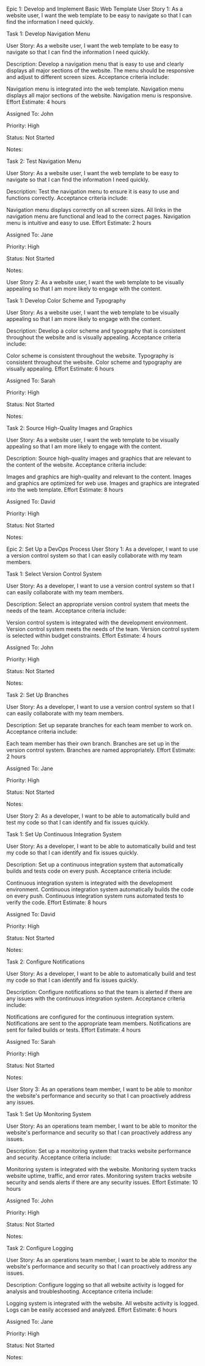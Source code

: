 Epic 1: Develop and Implement Basic Web Template
User Story 1: As a website user, I want the web template to be easy to navigate so that I can find the information I need quickly.

Task 1: Develop Navigation Menu

User Story: As a website user, I want the web template to be easy to navigate so that I can find the information I need quickly.

Description: Develop a navigation menu that is easy to use and clearly displays all major sections of the website. The menu should be responsive and adjust to different screen sizes. Acceptance criteria include:

Navigation menu is integrated into the web template.
Navigation menu displays all major sections of the website.
Navigation menu is responsive.
Effort Estimate: 4 hours

Assigned To: John

Priority: High

Status: Not Started

Notes:

Task 2: Test Navigation Menu

User Story: As a website user, I want the web template to be easy to navigate so that I can find the information I need quickly.

Description: Test the navigation menu to ensure it is easy to use and functions correctly. Acceptance criteria include:

Navigation menu displays correctly on all screen sizes.
All links in the navigation menu are functional and lead to the correct pages.
Navigation menu is intuitive and easy to use.
Effort Estimate: 2 hours

Assigned To: Jane

Priority: High

Status: Not Started

Notes:

User Story 2: As a website user, I want the web template to be visually appealing so that I am more likely to engage with the content.

Task 1: Develop Color Scheme and Typography

User Story: As a website user, I want the web template to be visually appealing so that I am more likely to engage with the content.

Description: Develop a color scheme and typography that is consistent throughout the website and is visually appealing. Acceptance criteria include:

Color scheme is consistent throughout the website.
Typography is consistent throughout the website.
Color scheme and typography are visually appealing.
Effort Estimate: 6 hours

Assigned To: Sarah

Priority: High

Status: Not Started

Notes:

Task 2: Source High-Quality Images and Graphics

User Story: As a website user, I want the web template to be visually appealing so that I am more likely to engage with the content.

Description: Source high-quality images and graphics that are relevant to the content of the website. Acceptance criteria include:

Images and graphics are high-quality and relevant to the content.
Images and graphics are optimized for web use.
Images and graphics are integrated into the web template.
Effort Estimate: 8 hours

Assigned To: David

Priority: High

Status: Not Started

Notes:

Epic 2: Set Up a DevOps Process
User Story 1: As a developer, I want to use a version control system so that I can easily collaborate with my team members.

Task 1: Select Version Control System

User Story: As a developer, I want to use a version control system so that I can easily collaborate with my team members.

Description: Select an appropriate version control system that meets the needs of the team. Acceptance criteria include:

Version control system is integrated with the development environment.
Version control system meets the needs of the team.
Version control system is selected within budget constraints.
Effort Estimate: 4 hours

Assigned To: John

Priority: High

Status: Not Started

Notes:

Task 2: Set Up Branches

User Story: As a developer, I want to use a version control system so that I can easily collaborate with my team members.

Description: Set up separate branches for each team member to work on. Acceptance criteria include:

Each team member has their own branch.
Branches are set up in the version control system.
Branches are named appropriately.
Effort Estimate: 2 hours

Assigned To: Jane

Priority: High

Status: Not Started

Notes:

User Story 2: As a developer, I want to be able to automatically build and test my code so that I can identify and fix issues quickly.

Task 1: Set Up Continuous Integration System

User Story: As a developer, I want to be able to automatically build and test my code so that I can identify and fix issues quickly.

Description: Set up a continuous integration system that automatically builds and tests code on every push. Acceptance criteria include:

Continuous integration system is integrated with the development environment.
Continuous integration system automatically builds the code on every push.
Continuous integration system runs automated tests to verify the code.
Effort Estimate: 8 hours

Assigned To: David

Priority: High

Status: Not Started

Notes:

Task 2: Configure Notifications

User Story: As a developer, I want to be able to automatically build and test my code so that I can identify and fix issues quickly.

Description: Configure notifications so that the team is alerted if there are any issues with the continuous integration system. Acceptance criteria include:

Notifications are configured for the continuous integration system.
Notifications are sent to the appropriate team members.
Notifications are sent for failed builds or tests.
Effort Estimate: 4 hours

Assigned To: Sarah

Priority: High

Status: Not Started

Notes:

User Story 3: As an operations team member, I want to be able to monitor the website's performance and security so that I can proactively address any issues.

Task 1: Set Up Monitoring System

User Story: As an operations team member, I want to be able to monitor the website's performance and security so that I can proactively address any issues.

Description: Set up a monitoring system that tracks website performance and security. Acceptance criteria include:

Monitoring system is integrated with the website.
Monitoring system tracks website uptime, traffic, and error rates.
Monitoring system tracks website security and sends alerts if there are any security issues.
Effort Estimate: 10 hours

Assigned To: John

Priority: High

Status: Not Started

Notes:

Task 2: Configure Logging

User Story: As an operations team member, I want to be able to monitor the website's performance and security so that I can proactively address any issues.

Description: Configure logging so that all website activity is logged for analysis and troubleshooting. Acceptance criteria include:

Logging system is integrated with the website.
All website activity is logged.
Logs can be easily accessed and analyzed.
Effort Estimate: 6 hours

Assigned To: Jane

Priority: High

Status: Not Started

Notes:
